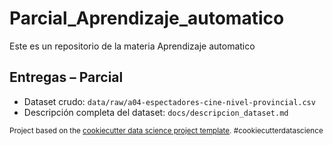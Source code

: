 Parcial_Aprendizaje_automatico
==============================

Este es un repositorio de la materia Aprendizaje automatico

## Entregas – Parcial

- Dataset crudo: `data/raw/a04-espectadores-cine-nivel-provincial.csv`
- Descripción completa del dataset: `docs/descripcion_dataset.md`


<p><small>Project based on the <a target="_blank" href="https://drivendata.github.io/cookiecutter-data-science/">cookiecutter data science project template</a>. #cookiecutterdatascience</small></p>
